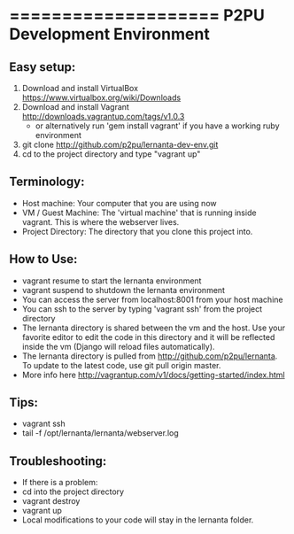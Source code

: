 
====================
P2PU Development Environment
====================

Easy setup:
-----------
1. Download and install VirtualBox https://www.virtualbox.org/wiki/Downloads
2. Download and install Vagrant http://downloads.vagrantup.com/tags/v1.0.3
   - or alternatively run 'gem install vagrant' if you have a working ruby environment
3. git clone http://github.com/p2pu/lernanta-dev-env.git
4. cd to the project directory and type "vagrant up"

Terminology:
-----------
 * Host machine: Your computer that you are using now
 * VM / Guest Machine: The 'virtual machine' that is running inside vagrant. This is where the webserver lives.
 * Project Directory: The directory that you clone this project into.

How to Use:
------
 * vagrant resume to start the lernanta environment
 * vagrant suspend to shutdown the lernanta environment
 * You can access the server from localhost:8001 from your host machine
 * You can ssh to the server by typing 'vagrant ssh' from the project directory
 * The lernanta directory is shared between the vm and the host. Use your favorite editor to edit the code in this directory and it will be reflected inside the vm (Django will reload files automatically). 
 * The lernanta directory is pulled from http://github.com/p2pu/lernanta. To update to the latest code, use git pull origin master.
 * More info here http://vagrantup.com/v1/docs/getting-started/index.html

Tips:
-------
 * vagrant ssh
 * tail -f /opt/lernanta/lernanta/webserver.log
 
Troubleshooting:
----------------
 * If there is a problem:
 * cd into the project directory
 * vagrant destroy
 * vagrant up
 * Local modifications to your code will stay in the lernanta folder. 
